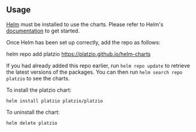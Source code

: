 ## Usage

[Helm](https://helm.sh) must be installed to use the charts.  Please refer to
Helm's [documentation](https://helm.sh/docs) to get started.

Once Helm has been set up correctly, add the repo as follows:

  helm repo add platzio https://platzio.github.io/helm-charts

If you had already added this repo earlier, run `helm repo update` to retrieve
the latest versions of the packages.  You can then run `helm search repo
platzio` to see the charts.

To install the platzio chart:

    helm install platzio platzio/platzio

To uninstall the chart:

    helm delete platzio
